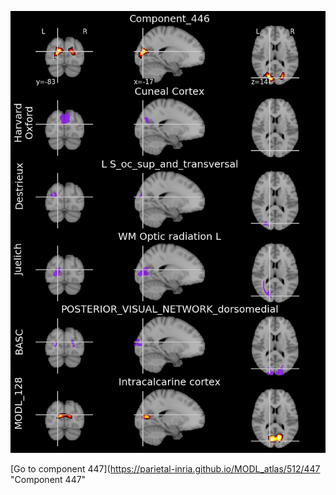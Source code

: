 


![446](preliminary/446.jpg "Component 446")

[Go to component 447](https://parietal-inria.github.io/MODL_atlas/512/447 "Component 447"